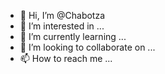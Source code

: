 - 👋 Hi, I’m @Chabotza
- 👀 I’m interested in ...
- 🌱 I’m currently learning ...
- 💞️ I’m looking to collaborate on ...
- 📫 How to reach me ...

<!---
Chabotza/Chabotza is a ✨ special ✨ repository because its `README.md` (this file) appears on your GitHub profile.
You can click the Preview link to take a look at your changes.
--->
